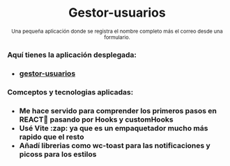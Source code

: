 <div align="center">
  <h1>Gestor-usuarios</h1>
  <sup>Una pequeña aplicación donde se registra el nombre completo más el correo desde una formulario.</sup>
</div>
<h3>Aquí tienes la aplicación desplegada:<h3>
<ul>
  <li><a href='[https://app.netlify.com/sites/resonant-baklava-1e018e](https://resonant-baklava-1e018e.netlify.app/)'>gestor-usuarios</a></li>
</ul>
<h3>Comceptos y tecnologias aplicadas:<h3>
<ul>
  <li>Me hace servido para comprender los primeros pasos en REACT🔵 pasando por Hooks y customHooks </li>
  <li>Usé Vite :zap: ya que es un empaquetador mucho más rapido que el resto</li>
  <li>Añadí librerias como <b>wc-toast</b> para las notificaciones y <b>picoss</b> para los estilos</li>
</ul>
